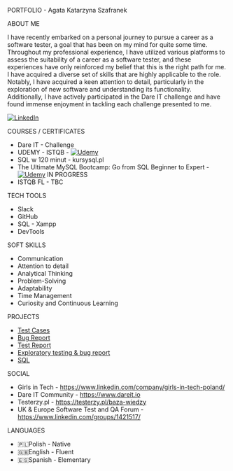 PORTFOLIO - Agata Katarzyna Szafranek

ABOUT ME

I have recently embarked on a personal journey to pursue a career as a software tester, a goal that has been on my mind for quite some time. 
Throughout my professional experience, I have utilized various platforms to assess the suitability of a career as a software tester, and these experiences have only reinforced my belief 
that this is the right path for me. I have acquired a diverse set of skills that are highly applicable to the role.
Notably, I have acquired a keen attention to detail, particularly in the exploration of new software and understanding its functionality. 
Additionally, I have actively participated in the Dare IT challenge and have found immense enjoyment in tackling each challenge presented to me.

[![LinkedIn](https://img.shields.io/badge/linkedin-%230077B5.svg?style=for-the-badge&logo=linkedin&logoColor=white)](https://www.linkedin.com/in/agata-szafranek-b5a347b5/)

COURSES / CERTIFICATES

- Dare IT - Challenge
- UDEMY - ISTQB - [![Udemy](https://img.shields.io/badge/Udemy-A435F0?style=for-the-badge&logo=Udemy&logoColor=white)](https://www.udemy.com/certificate/UC-8a96932b-16fc-4cc9-98f3-807084c0d227/)
- SQL w 120 minut - kursysql.pl
- The Ultimate MySQL Bootcamp: Go from SQL Beginner to Expert - [![Udemy](https://img.shields.io/badge/Udemy-A435F0?style=for-the-badge&logo=Udemy&logoColor=white)](https://www.udemy.com/course/the-ultimate-mysql-bootcamp-go-from-sql-beginner-to-expert) IN PROGRESS
- ISTQB FL - TBC

TECH TOOLS

- Slack
- GitHub
- SQL - Xampp 
- DevTools

SOFT SKILLS

- Communication
- Attention to detail
- Analytical Thinking
- Problem-Solving
- Adaptability
- Time Management
- Curiosity and Continuous Learning

PROJECTS

- [Test Cases](https://docs.google.com/spreadsheets/d/17HuADjw36U1ICTBMWDfxVv165mc_FXMnMt0lwNPjtcM/edit?usp=sharing)
- [Bug Report](https://docs.google.com/spreadsheets/d/1V-j4m7qnDQPoXOQUMJPWNt5E0gfwhbChv986K_DqNqI/edit?usp=sharing)
- [Test Report](https://docs.google.com/spreadsheets/d/1MX4lhIQYoEQBU28HplEeVPpBvlNkJuf0ayz3C1pYLn0/edit?usp=sharing)
- [Exploratory testing & bug report](https://docs.google.com/spreadsheets/d/17oFdvnihQzpErrf5bHvCi4vVh-WnUsM1zBG2FBJ7AnQ/edit?usp=sharing)
- [SQL](https://docs.google.com/document/d/1fZjv83DaSaimwN2q8xil6jxDwiWIeYHqz1GKgRgxpQQ/edit?usp=sharing)
  
SOCIAL

- Girls in Tech - https://www.linkedin.com/company/girls-in-tech-poland/
- Dare IT Community - https://www.dareit.io
- Testerzy.pl - https://testerzy.pl/baza-wiedzy
- UK & Europe Software Test and QA Forum - https://www.linkedin.com/groups/1421517/

LANGUAGES

- 🇵🇱Polish - Native
- 🇬🇧English - Fluent
- 🇪🇸Spanish - Elementary

